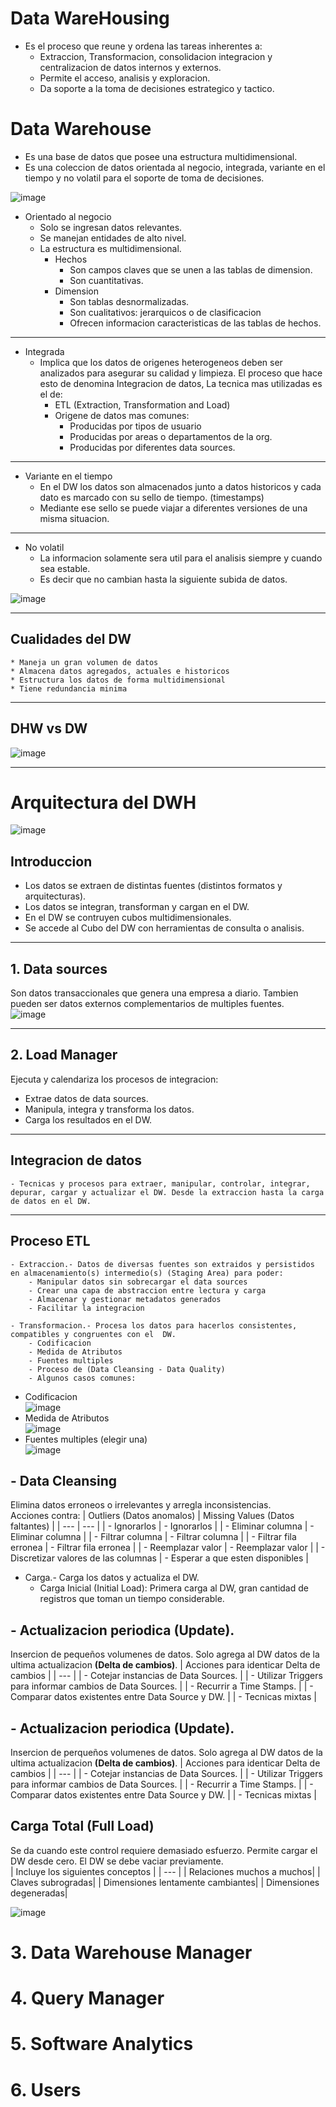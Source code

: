 # Data WareHousing
* Es el proceso que reune y ordena las tareas inherentes a:
    * Extraccion, Transformacion, consolidacion integracion y centralizacion de datos internos y externos.
    * Permite el acceso, analisis y exploracion.
    * Da soporte a la toma de decisiones estrategico y tactico.
# Data Warehouse
* Es una base de datos que posee una estructura multidimensional.
* Es una coleccion de datos orientada al negocio, integrada, variante en el tiempo y no volatil para el soporte de toma de decisiones.

![image](https://i.postimg.cc/PqN74TbZ/Data-Ware-House.jpg)

* Orientado al negocio
    * Solo se ingresan datos relevantes.
    * Se manejan entidades de alto nivel.
    * La estructura es multidimensional.
        * Hechos
            * Son campos claves que se unen a las tablas de dimension.
            * Son cuantitativas.
        * Dimension
            * Son tablas desnormalizadas.
            * Son cualitativos: jerarquicos o de clasificacion
            * Ofrecen informacion caracteristicas de las tablas de hechos.
***
* Integrada
    * Implica que los datos de origenes heterogeneos deben ser analizados para asegurar su calidad y limpieza. El proceso que hace esto de denomina Integracion de datos, La tecnica mas utilizadas es el de:
        * ETL (Extraction, Transformation and Load)
        * Origene de datos mas comunes:
            * Producidas por tipos de usuario
            * Producidas por areas o departamentos de la org.
            * Producidas por diferentes data sources.
***
* Variante en el tiempo
    * En el DW los datos son almacenados junto a datos historicos y cada dato es marcado con su sello de tiempo. (timestamps)
    * Mediante ese sello se puede viajar a diferentes versiones de una misma situacion.
***
* No volatil
    * La informacion solamente sera util para el analisis siempre y cuando sea estable.
    * Es decir que no cambian hasta la siguiente subida de datos.

![image](https://i.postimg.cc/tCRfjkbR/No-volatil.jpg)
***
## Cualidades del DW
    * Maneja un gran volumen de datos
    * Almacena datos agregados, actuales e historicos
    * Estructura los datos de forma multidimensional
    * Tiene redundancia minima
***
## DHW vs DW
![image](https://i.postimg.cc/SscPzjdQ/Diferencia-entre-DHW-DW.jpg)
***
# Arquitectura del DWH
![image](https://user-images.githubusercontent.com/30439829/193495396-3e392cad-2829-487b-b985-72635fb5b154.png)</br>

## Introduccion
- Los datos se extraen de distintas fuentes (distintos formatos y arquitecturas).
- Los datos se integran, transforman y cargan en el DW.
- En el DW se contruyen cubos multidimensionales.
- Se accede al Cubo del DW con herramientas de consulta o analisis.
***
## 1. Data sources
Son datos transaccionales que genera una empresa a diario. Tambien pueden ser datos externos complementarios de multiples fuentes.<br>
![image](https://user-images.githubusercontent.com/30439829/193496221-ebafdfa3-38df-445f-a2e0-587ffca9d59c.png)</br>
***
## 2. Load Manager
Ejecuta y calendariza los procesos de integracion:
- Extrae datos de data sources.
- Manipula, integra y transforma los datos.
- Carga los resultados en el DW.
***
## Integracion de datos
    - Tecnicas y procesos para extraer, manipular, controlar, integrar, depurar, cargar y actualizar el DW. Desde la extraccion hasta la carga de datos en el DW.
***
## Proceso ETL
    - Extraccion.- Datos de diversas fuentes son extraidos y persistidos en almacenamiento(s) intermedio(s) (Staging Area) para poder:
        - Manipular datos sin sobrecargar el data sources
        - Crear una capa de abstraccion entre lectura y carga
        - Almacenar y gestionar metadatos generados
        - Facilitar la integracion

    - Transformacion.- Procesa los datos para hacerlos consistentes, compatibles y congruentes con el  DW.
        - Codificacion
        - Medida de Atributos
        - Fuentes multiples
        - Proceso de (Data Cleansing - Data Quality)
        - Algunos casos comunes:
- Codificacion <br>
![image](https://user-images.githubusercontent.com/30439829/193498031-d5353160-9e0b-4a5e-b4c7-ed753bdaa6bb.png)</br>
- Medida de Atributos<br>
![image](https://user-images.githubusercontent.com/30439829/193498195-691a1494-f3b4-4c12-8251-8353d5053e4b.png)</br>
- Fuentes multiples (elegir una) <br>
![image](https://user-images.githubusercontent.com/30439829/193498270-05f7c6c9-f0b1-442f-96b8-8467043ff6e8.png)</br>
## - Data Cleansing
Elimina datos erroneos o irrelevantes y arregla inconsistencias.</br>
Acciones contra:
|  Outliers (Datos anomalos) | Missing Values (Datos faltantes) |
| --- | --- |
| - Ignorarlos | - Ignorarlos |
| - Eliminar columna | - Eliminar columna |
| - Filtrar columna | - Filtrar columna |
| - Filtrar fila erronea | - Filtrar fila erronea |
| - Reemplazar valor | - Reemplazar valor |
| - Discretizar valores de las columnas | - Esperar a que esten disponibles |

- Carga.- Carga los datos y actualiza el DW.
    - Carga Inicial (Initial Load):
            Primera carga al DW, gran cantidad de registros que toman un tiempo considerable.

## - Actualizacion periodica (Update).
Insercion de pequeños volumenes de datos. Solo agrega al DW datos de la ultima actualizacion **(Delta de cambios)**.
| Acciones para identicar Delta de cambios |
| --- |
| - Cotejar instancias de Data Sources. |
| - Utilizar Triggers para informar cambios de Data Sources. |
| - Recurrir a Time Stamps. |
| - Comparar datos existentes entre Data Source y DW. |
| - Tecnicas mixtas |

## - Actualizacion periodica (Update).
Insercion de perqueños volumenes de datos. Solo agrega al DW datos de la ultima actualizacion **(Delta de cambios)**.
| Acciones para identicar Delta de cambios |
| --- |
| - Cotejar instancias de Data Sources. |
| - Utilizar Triggers para informar cambios de Data Sources. |
| - Recurrir a Time Stamps. |
| - Comparar datos existentes entre Data Source y DW. |
| - Tecnicas mixtas |
## Carga Total (Full Load)
Se da cuando este control requiere demasiado esfuerzo. Permite cargar el DW desde cero. El DW se debe vaciar previamente.<br>
| Incluye los siguientes conceptos |
| --- |
| Relaciones muchos a muchos|
| Claves subrogradas|
| Dimensiones lentamente cambiantes|
| Dimensiones degeneradas|

![image](https://i.postimg.cc/65vSgG0Y/Proceso-Load.jpg)
# 3. Data Warehouse Manager

# 4. Query Manager 

# 5. Software Analytics

# 6. Users
